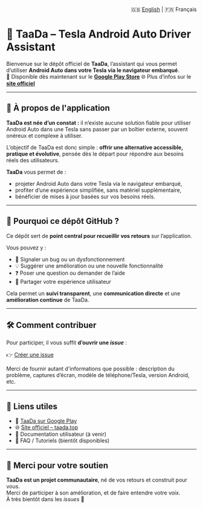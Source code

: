 <p align="right">
  🇬🇧 <a href="README.md">English</a> | 🇫🇷 Français
</p>

# 📣 TaaDa – Tesla Android Auto Driver Assistant

Bienvenue sur le dépôt officiel de **TaaDa**, l’assistant qui vous permet d’utiliser **Android Auto dans votre Tesla via le navigateur embarqué**.  
📱 Disponible dès maintenant sur le **[Google Play Store](https://play.google.com/store/apps/details?id=fr.sd.taada)**
🌐 Plus d’infos sur le **[site officiel](https://taada.top)**

---

## 🚗 À propos de l'application

**TaaDa est née d’un constat :** il n’existe aucune solution fiable pour utiliser Android Auto dans une Tesla sans passer par un boîtier externe, souvent onéreux et complexe à utiliser.

L’objectif de TaaDa est donc simple : **offrir une alternative accessible, pratique et évolutive**, pensée dès le départ pour répondre aux besoins réels des utilisateurs.

**TaaDa** vous permet de :

- projeter Android Auto dans votre Tesla via le navigateur embarqué,
- profiter d’une expérience simplifiée, sans matériel supplémentaire,
- bénéficier de mises à jour basées sur vos besoins réels.

---

## 📍 Pourquoi ce dépôt GitHub ?

Ce dépôt sert de **point central pour recueillir vos retours** sur l’application.

Vous pouvez y :

- 🐞 Signaler un bug ou un dysfonctionnement
- 💡 Suggérer une amélioration ou une nouvelle fonctionnalité
- ❓ Poser une question ou demander de l’aide
- 📣 Partager votre expérience utilisateur

Cela permet un **suivi transparent**, une **communication directe** et une **amélioration continue** de TaaDa.

---

## 🛠 Comment contribuer

Pour participer, il vous suffit **d’ouvrir une _issue_** :

👉 [Créer une issue](https://github.com/taada-official/taada/issues/new/choose)

Merci de fournir autant d'informations que possible : description du problème, captures d’écran, modèle de téléphone/Tesla, version Android, etc.

---

## 🔗 Liens utiles

- 📱 [TaaDa sur Google Play](https://play.google.com/store/apps/details?id=fr.sd.taada)
- 🌐 [Site officiel – taada.top](https://taada.top)
- 📖 Documentation utilisateur (à venir)
- 💬 FAQ / Tutoriels (bientôt disponibles)

---

## 🙌 Merci pour votre soutien

**TaaDa est un projet communautaire**, né de vos retours et construit pour vous.  
Merci de participer à son amélioration, et de faire entendre votre voix.  
À très bientôt dans les _issues_ 🚀
